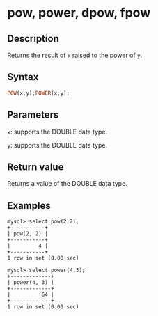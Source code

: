 ---
---

# pow, power, dpow, fpow

## Description

Returns the result of `x` raised to the power of `y`.

## Syntax

```Haskell
POW(x,y);POWER(x,y);
```

## Parameters

`x`: supports the DOUBLE data type.

`y`: supports the DOUBLE data type.

## Return value

Returns a value of the DOUBLE data type.

## Examples

```Plain
mysql> select pow(2,2);
+-----------+
| pow(2, 2) |
+-----------+
|         4 |
+-----------+
1 row in set (0.00 sec)

mysql> select power(4,3);
+-------------+
| power(4, 3) |
+-------------+
|          64 |
+-------------+
1 row in set (0.00 sec)
```
